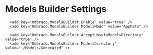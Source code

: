 # Models Builder Settings

	  <add key="Umbraco.ModelsBuilder.Enable" value="true" />
	  <add key="Umbraco.ModelsBuilder.ModelsMode" value="AppData" />

	  <add key="Umbraco.ModelsBuilder.AcceptUnsafeModelsDirectory" value="true" />
	  <add key="Umbraco.ModelsBuilder.ModelsDirectory" value="~/Models/Generated" />

